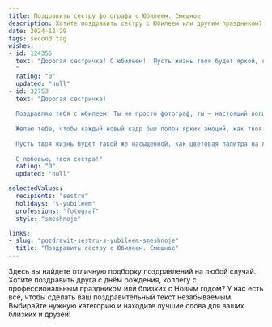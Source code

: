 ```yaml
---
title: Поздравить сестру фотографа с Юбилеем. Смешное
description: Хотите поздравить сестру с Юбилеем или другим праздником? Наш ИИ создаст незабываемое поздравление, а вы обязательно выделитесь среди других.  
date: 2024-12-29
tags: second tag
wishes:
- id: 124355
  text: "Дорогая сестричка! С юбилеем!  Пусть жизнь твоя будет яркой, как лучшие твои снимки, а поклонников —  больше, чем лайков под твоими фотошедеврами!  Надеюсь, ты не засветишь  свой возраст в фотошопе,  а просто будешь сиять от счастья!  Обнимаю крепко-крепко!
  "
  rating: "0"
  updated: "null"
- id: 32753
  text: "Дорогая сестричка!
  
  Поздравляю тебя с юбилеем! Ты не просто фотограф, ты — настоящий волшебник, который ловит мгновения и превращает их в шедевры. Но помни: однажды ты сама встанешь перед объективом, и не сможешь отредактировать свой возраст в фотошопе!
  
  Желаю тебе, чтобы каждый новый кадр был полон ярких эмоций, как твоя жизнь! Пусть свет будет идеальным, а тени только подчеркивают твою красоту. Никаких размытых снимков — только чёткие и яркие моменты счастья!
  
  Пусть твоя жизнь будет такой же насыщенной, как цветовая палитра на лучших фотосессиях, а улыбки окружающих будут ярче любых вспышек!
  
  С любовью, твоя сестра!"
  rating: "0"
  updated: "null"

selectedValues:
  recipients: "sestru"
  holidays: "s-yubileem"
  professions: "fotograf"
  style: "smeshnoje"

links:
- slug: "pozdravit-sestru-s-yubileem-smeshnoje"
  title: "Поздравить сестру с Юбилеем. Смешное"
---
```


Здесь вы найдете отличную подборку поздравлений на любой случай.
Хотите поздравить друга с днём рождения, коллегу с профессиональным праздником или близких с Новым годом? У нас есть всё, чтобы сделать ваш поздравительный текст незабываемым. Выбирайте нужную категорию и находите лучшие слова для ваших близких и друзей!
